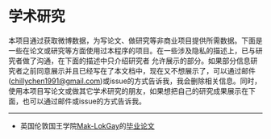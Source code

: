 # 学术研究

本项目通过获取微博数据，为写论文、做研究等非商业项目提供所需数据。下面是一些在论文或研究等方面使用过本程序的项目。在一些涉及隐私的描述上，已与研究者做了沟通，在下面的描述中只介绍研究者
允许展示的部分。如果部分信息研究者之前同意展示并且已经写在了本文档中，现在又不想展示了，可以通过邮件(chillychen1991@gmail.com)或issue的方式告诉我，我会删除相关信息。同时，使用本项目写论文或做其它学术研究的朋友，如果想把自己的研究成果展示在下面，也可以通过邮件或issue的方式告诉我。

***

- 英国伦敦国王学院[Mak-LokGay](https://github.com/Mak-LokGay)的[毕业论文](https://github.com/Mak-LokGay/KCL_Dissertation)
